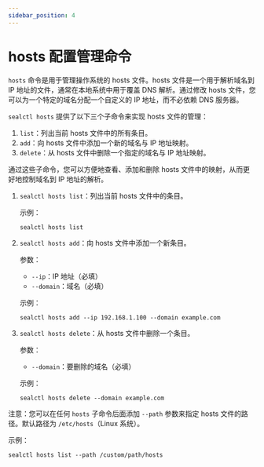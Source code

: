 ```yaml
---
sidebar_position: 4
---
```


# hosts 配置管理命令

`hosts` 命令是用于管理操作系统的 hosts 文件。hosts 文件是一个用于解析域名到 IP 地址的文件，通常在本地系统中用于覆盖 DNS 解析。通过修改 hosts 文件，您可以为一个特定的域名分配一个自定义的 IP 地址，而不必依赖 DNS 服务器。

`sealctl hosts` 提供了以下三个子命令来实现 hosts 文件的管理：

1. `list`：列出当前 hosts 文件中的所有条目。
2. `add`：向 hosts 文件中添加一个新的域名与 IP 地址映射。
3. `delete`：从 hosts 文件中删除一个指定的域名与 IP 地址映射。

通过这些子命令，您可以方便地查看、添加和删除 hosts 文件中的映射，从而更好地控制域名到 IP 地址的解析。

1. `sealctl hosts list`：列出当前 hosts 文件中的条目。

   示例：

   ```shell
   sealctl hosts list
   ```



2. `sealctl hosts add`：向 hosts 文件中添加一个新条目。

   参数：

    - `--ip`：IP 地址（必填）
    - `--domain`：域名（必填）

   示例：

   ```shell
   sealctl hosts add --ip 192.168.1.100 --domain example.com
   ```

3. `sealctl hosts delete`：从 hosts 文件中删除一个条目。

   参数：

    - `--domain`：要删除的域名（必填）

   示例：

   ```shell
   sealctl hosts delete --domain example.com
   ```

注意：您可以在任何 `hosts` 子命令后面添加 `--path` 参数来指定 hosts 文件的路径。默认路径为 `/etc/hosts`（Linux 系统）。

示例：

```shell
sealctl hosts list --path /custom/path/hosts
```

